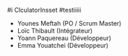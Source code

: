 #i ClculatorInsset
#testiiiii

* Younes Meftah (PO / Scrum Master)
* Loïc Thibault (Intégrateur)
* Yoann Paquereau (Développeur)
* Emma Youatchei (Développeur)
